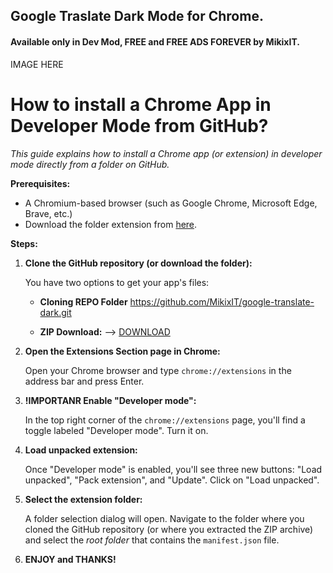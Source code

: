 ## Google Traslate Dark Mode for Chrome. 
#### Available only in Dev Mod, FREE and FREE ADS **FOREVER** by MikixIT.

IMAGE HERE


# How to install a Chrome App in Developer Mode from GitHub?

*This guide explains how to install a Chrome app (or extension) in developer mode directly from a folder on GitHub.*

**Prerequisites:**

- A Chromium-based browser (such as Google Chrome, Microsoft Edge, Brave, etc.)
- Download the folder extension from [here](blob:https://downgit.github.io/fd463550-b5fc-4550-ad55-8737c0e290b9).

**Steps:**

1.  **Clone the GitHub repository (or download the folder):**

    You have two options to get your app's files:

    - **Cloning REPO Folder**
      https://github.com/MikixIT/google-translate-dark.git

    - **ZIP Download:** --> [DOWNLOAD](blob:https://downgit.github.io/fd463550-b5fc-4550-ad55-8737c0e290b9)

2.  **Open the Extensions Section page in Chrome:**

    Open your Chrome browser and type `chrome://extensions` in the address bar and press Enter.

3.  **!IMPORTANR Enable "Developer mode":**

    In the top right corner of the `chrome://extensions` page, you'll find a toggle labeled "Developer mode". Turn it on.

4.  **Load unpacked extension:**

    Once "Developer mode" is enabled, you'll see three new buttons: "Load unpacked", "Pack extension", and "Update". Click on "Load unpacked".

5.  **Select the extension folder:**

    A folder selection dialog will open. Navigate to the folder where you cloned the GitHub repository (or where you extracted the ZIP archive) and select the _root folder_ that contains the `manifest.json` file.

6.  **ENJOY and THANKS!**

